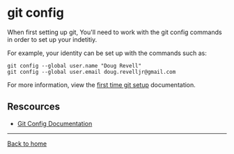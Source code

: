 # git config

When first setting up git, You'll need to work with the git config commands in order to set up your indetitiy.

For example, your identity can be set up with the commands such as:

```
git config --global user.name "Doug Revell"
git config --global user.email doug.revelljr@gmail.com
```

For more information, view the [first time git setup](https://git-scm.com/book/en/v2/Getting-Started-First-Time-Git-Setup) documentation.

## Rescources

- [Git Config Documentation](httpls://git-scm.com/docs/git-config)

---

[Back to home](../README.md)